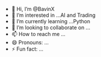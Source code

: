 - 👋 Hi, I’m @BavinX
- 👀 I’m interested in ...AI and Trading 
- 🌱 I’m currently learning ...Python 
- 💞️ I’m looking to collaborate on ...
- 📫 How to reach me ...
- 😄 Pronouns: ...
- ⚡ Fun fact: ...

<!---
BavinX/BavinX is a ✨ special ✨ repository because its `README.md` (this file) appears on your GitHub profile.
You can click the Preview link to take a look at your changes.
--->
